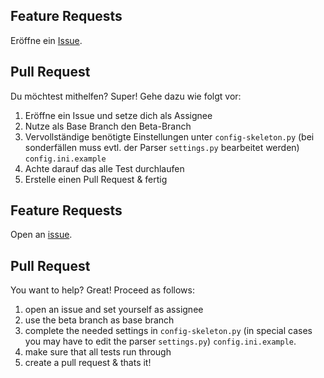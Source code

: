 ## Feature Requests

Eröffne ein [Issue](https://github.com/sibalzer/impfbot/issues/new/choose).

## Pull Request

Du möchtest mithelfen? Super! Gehe dazu wie folgt vor:

1. Eröffne ein Issue und setze dich als Assignee
2. Nutze als Base Branch den Beta-Branch
3. Vervollständige benötigte Einstellungen unter `config-skeleton.py` (bei sonderfällen muss evtl. der Parser `settings.py` bearbeitet werden) `config.ini.example`
4. Achte darauf das alle Test durchlaufen
5. Erstelle einen Pull Request & fertig

## Feature Requests

Open an [issue](https://github.com/sibalzer/impfbot/issues/new/choose).

## Pull Request

You want to help? Great! Proceed as follows:

1. open an issue and set yourself as assignee
2. use the beta branch as base branch
3. complete the needed settings in `config-skeleton.py` (in special cases you may have to edit the parser `settings.py`) `config.ini.example`.
4. make sure that all tests run through
5. create a pull request & thats it!
